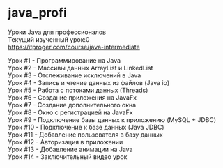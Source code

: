 # java_profi
Уроки Java для профессионалов <br />
Текущий изученный урок:0 <br />
https://itproger.com/course/java-intermediate <br />

Урок #1 - Программирование на Java <br />
Урок #2 - Массивы данных ArrayList и LinkedList <br />
Урок #3 - Отслеживание исключений в Java <br />
Урок #4 - Запись и чтение данных из файлов (Java io) <br />
Урок #5 - Работа с потоками данных (Threads) <br />
Урок #6 - Создание приложения на JavaFx <br />
Урок #7 - Создание дополнительного окна <br />
Урок #8 - Окно с регистрацией на JavaFx <br />
Урок #9 - Подключение базы данных к приложению (MySQL + JDBC) <br />
Урок #10 - Подключение к базе данных (Java JDBC) <br />
Урок #11 - Добавление пользователя в базу данных <br />
Урок #12 - Авторизация в приложении <br />
Урок #13 - Добавление анимации на Java <br />
Урок #14 - Заключительный видео урок <br />

